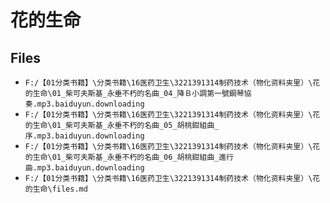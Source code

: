 # 花的生命

## Files

- `F:/【01分类书籍】\分类书籍\16医药卫生\3221391314制药技术（物化资料夹里）\花的生命\01_柴可夫斯基_永垂不朽的名曲_04_降Ｂ小調第一號鋼琴協奏.mp3.baiduyun.downloading`
- `F:/【01分类书籍】\分类书籍\16医药卫生\3221391314制药技术（物化资料夹里）\花的生命\01_柴可夫斯基_永垂不朽的名曲_05_胡桃鉗組曲_序.mp3.baiduyun.downloading`
- `F:/【01分类书籍】\分类书籍\16医药卫生\3221391314制药技术（物化资料夹里）\花的生命\01_柴可夫斯基_永垂不朽的名曲_06_胡桃鉗組曲_進行曲.mp3.baiduyun.downloading`
- `F:/【01分类书籍】\分类书籍\16医药卫生\3221391314制药技术（物化资料夹里）\花的生命\files.md`
